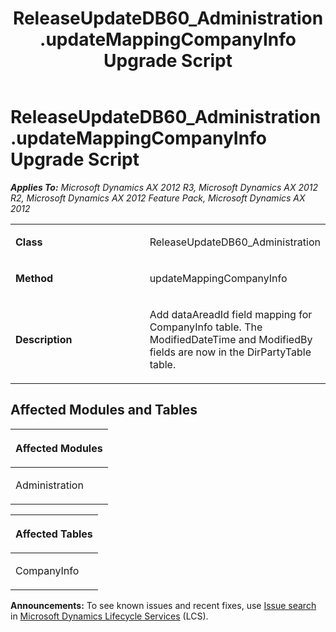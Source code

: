 ﻿---
title: ReleaseUpdateDB60_Administration.updateMappingCompanyInfo Upgrade Script
TOCTitle: ReleaseUpdateDB60_Administration.updateMappingCompanyInfo Upgrade Script
ms:assetid: 77f1cb72-a7de-12c9-ed9c-5a2b3798de5d
ms:mtpsurl: https://msdn.microsoft.com/en-us/library/JJ719363(v=AX.60)
ms:contentKeyID: 49709154
ms.date: 05/18/2015
mtps_version: v=AX.60
---

# ReleaseUpdateDB60\_Administration.updateMappingCompanyInfo Upgrade Script 


_**Applies To:** Microsoft Dynamics AX 2012 R3, Microsoft Dynamics AX 2012 R2, Microsoft Dynamics AX 2012 Feature Pack, Microsoft Dynamics AX 2012_

<table>
<colgroup>
<col style="width: 50%" />
<col style="width: 50%" />
</colgroup>
<tbody>
<tr class="odd">
<td><p><strong>Class</strong></p></td>
<td><p>ReleaseUpdateDB60_Administration</p></td>
</tr>
<tr class="even">
<td><p><strong>Method</strong></p></td>
<td><p>updateMappingCompanyInfo</p></td>
</tr>
<tr class="odd">
<td><p><strong>Description</strong></p></td>
<td><p>Add dataAreadId field mapping for CompanyInfo table. The ModifiedDateTime and ModifiedBy fields are now in the DirPartyTable table.</p></td>
</tr>
</tbody>
</table>


## Affected Modules and Tables

<table>
<colgroup>
<col style="width: 100%" />
</colgroup>
<thead>
<tr class="header">
<th><p>Affected Modules</p></th>
</tr>
</thead>
<tbody>
<tr class="odd">
<td><p>Administration</p></td>
</tr>
</tbody>
</table>


<table>
<colgroup>
<col style="width: 100%" />
</colgroup>
<thead>
<tr class="header">
<th><p>Affected Tables</p></th>
</tr>
</thead>
<tbody>
<tr class="odd">
<td><p>CompanyInfo</p></td>
</tr>
</tbody>
</table>

  
**Announcements:** To see known issues and recent fixes, use [Issue search](http://go.microsoft.com/fwlink/?linkid=389258) in [Microsoft Dynamics Lifecycle Services](http://go.microsoft.com/fwlink/?linkid=306505) (LCS).

